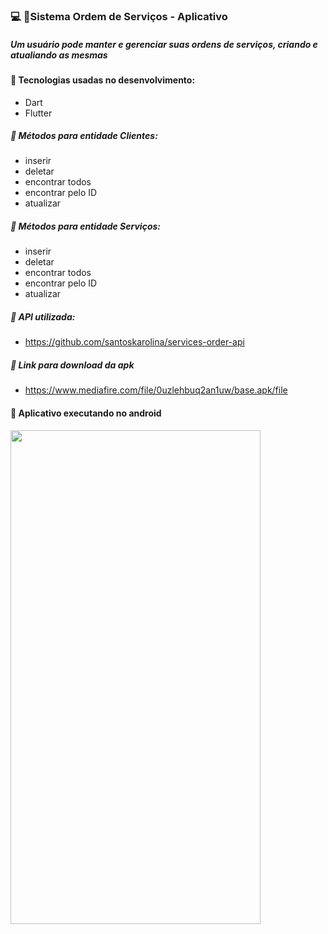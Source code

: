 ### :computer: :pushpin:Sistema Ordem de Serviços - Aplicativo 

##### Um usuário pode manter e gerenciar suas ordens de serviços, criando e atualiando as mesmas

#### :small_blue_diamond: Tecnologias usadas no desenvolvimento:
- Dart
- Flutter

##### :small_blue_diamond: Métodos para entidade Clientes:
- inserir
- deletar
- encontrar todos
- encontrar pelo ID
- atualizar

##### :small_blue_diamond: Métodos para entidade Serviços:
- inserir
- deletar
- encontrar todos
- encontrar pelo ID
- atualizar

##### :small_blue_diamond: API utilizada:
- https://github.com/santoskarolina/services-order-api

##### :small_blue_diamond: Link para download da apk
- https://www.mediafire.com/file/0uzlehbuq2an1uw/base.apk/file

#### :small_blue_diamond: Aplicativo executando no android
<div>
<img src="https://github.com/santoskarolina/html/blob/main/app/services-on-app.gif" width="400" height="790">
</div>

